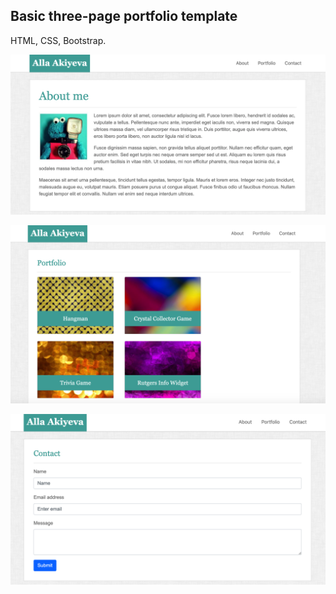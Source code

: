 ## Basic three-page portfolio template

HTML, CSS, Bootstrap.

![about me page](/images/about.png)


![portfolio page](/images/portfolio.png)


![contact page](/images/contact.png)

